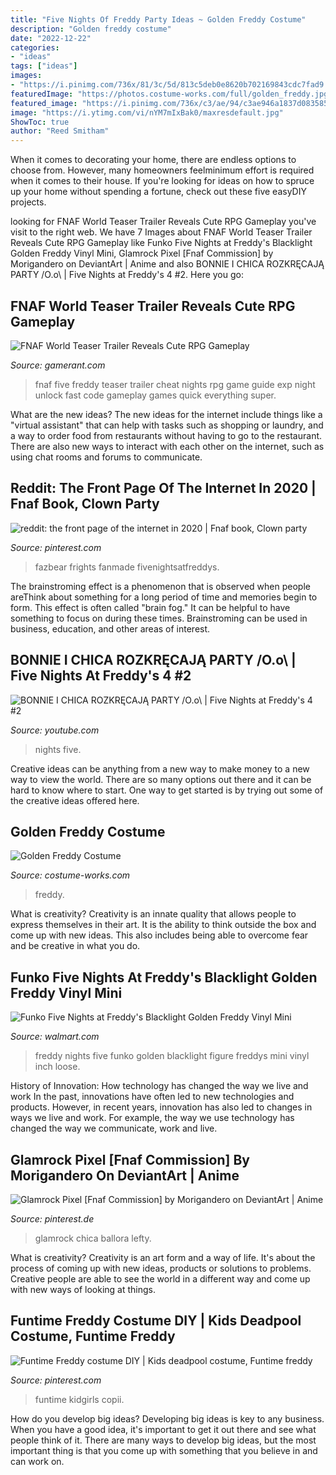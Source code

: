 ```yaml
---
title: "Five Nights Of Freddy Party Ideas ~ Golden Freddy Costume"
description: "Golden freddy costume"
date: "2022-12-22"
categories:
- "ideas"
tags: ["ideas"]
images:
- "https://i.pinimg.com/736x/81/3c/5d/813c5deb0e8620b702169843cdc7fad9.jpg"
featuredImage: "https://photos.costume-works.com/full/golden_freddy.jpg"
featured_image: "https://i.pinimg.com/736x/c3/ae/94/c3ae946a1837d08358551b985650ab71.jpg"
image: "https://i.ytimg.com/vi/nYM7mIxBak0/maxresdefault.jpg"
ShowToc: true
author: "Reed Smitham"
---
```



When it comes to decorating your home, there are endless options to choose from. However, many homeowners feelminimum effort is required when it comes to their house. If you're looking for ideas on how to spruce up your home without spending a fortune, check out these five easyDIY projects.

	

		
looking for FNAF World Teaser Trailer Reveals Cute RPG Gameplay you've visit to the right web. We have 7 Images about FNAF World Teaser Trailer Reveals Cute RPG Gameplay like Funko Five Nights at Freddy&#039;s Blacklight Golden Freddy Vinyl Mini, Glamrock Pixel [Fnaf Commission] by Morigandero on DeviantArt | Anime and also BONNIE I CHICA ROZKRĘCAJĄ PARTY /O.o\ | Five Nights at Freddy&#039;s 4 #2. Here you go:
		
    
## FNAF World Teaser Trailer Reveals Cute RPG Gameplay

<img loading=lazy src="http://gamerant.com/wp-content/uploads/FNAF-World-Teaser-Trailer-Released.jpg" onerror="this.onerror=null;this.src='https://tse4.mm.bing.net/th?id=OIP.Oe80LEoEZbmQ9y7mKAxIJgHaEH&amp;pid=15.1';" alt="FNAF World Teaser Trailer Reveals Cute RPG Gameplay">

_Source: gamerant.com_

>fnaf five freddy teaser trailer cheat nights rpg game guide exp night unlock fast code gameplay games quick everything super. 

	

What are the new ideas?
The new ideas for the internet include things like a "virtual assistant" that can help with tasks such as shopping or laundry, and a way to order food from restaurants without having to go to the restaurant. There are also new ways to interact with each other on the internet, such as using chat rooms and forums to communicate.

    
## Reddit: The Front Page Of The Internet In 2020 | Fnaf Book, Clown Party

<img loading=lazy src="https://i.pinimg.com/736x/c3/ae/94/c3ae946a1837d08358551b985650ab71.jpg" onerror="this.onerror=null;this.src='https://tse1.mm.bing.net/th?id=OIP.QHbqFaxwvwQN8bO18t4sjQHaLH&amp;pid=15.1';" alt="reddit: the front page of the internet in 2020 | Fnaf book, Clown party">

_Source: pinterest.com_

>fazbear frights fanmade fivenightsatfreddys. 

	

The brainstroming effect is a phenomenon that is observed when people areThink about something for a long period of time and memories begin to form. This effect is often called "brain fog." It can be helpful to have something to focus on during these times. Brainstroming can be used in business, education, and other areas of interest.

    
## BONNIE I CHICA ROZKRĘCAJĄ PARTY /O.o\ | Five Nights At Freddy&#039;s 4 #2

<img loading=lazy src="https://i.ytimg.com/vi/nYM7mIxBak0/maxresdefault.jpg" onerror="this.onerror=null;this.src='https://tse3.mm.bing.net/th?id=OIP.IPRXbb4ApG-4LOAfxJfx_wHaEK&amp;pid=15.1';" alt="BONNIE I CHICA ROZKRĘCAJĄ PARTY /O.o\ | Five Nights at Freddy&#039;s 4 #2">

_Source: youtube.com_

>nights five. 

	

Creative ideas can be anything from a new way to make money to a new way to view the world. There are so many options out there and it can be hard to know where to start. One way to get started is by trying out some of the creative ideas offered here.

    
## Golden Freddy Costume

<img loading=lazy src="https://photos.costume-works.com/full/golden_freddy.jpg" onerror="this.onerror=null;this.src='https://tse2.mm.bing.net/th?id=OIP.OYH1yh_SWGGCvwtVGwUnywHaLN&amp;pid=15.1';" alt="Golden Freddy Costume">

_Source: costume-works.com_

>freddy. 

	

What is creativity?
Creativity is an innate quality that allows people to express themselves in their art. It is the ability to think outside the box and come up with new ideas. This also includes being able to overcome fear and be creative in what you do.

    
## Funko Five Nights At Freddy&#039;s Blacklight Golden Freddy Vinyl Mini

<img loading=lazy src="https://i5.walmartimages.com/asr/964c693d-671b-4a5a-af9e-9a8a63a83113_1.00f4670d2cb3559ae77ee9e1a14ef7f5.jpeg" onerror="this.onerror=null;this.src='https://tse4.mm.bing.net/th?id=OIP.pWGqEbMDrIasWWW_MNU8PgHaLA&amp;pid=15.1';" alt="Funko Five Nights at Freddy&#039;s Blacklight Golden Freddy Vinyl Mini">

_Source: walmart.com_

>freddy nights five funko golden blacklight figure freddys mini vinyl inch loose. 

	

History of Innovation: How technology has changed the way we live and work
In the past, innovations have often led to new technologies and products. However, in recent years, innovation has also led to changes in ways we live and work. For example, the way we use technology has changed the way we communicate, work and live.

    
## Glamrock Pixel [Fnaf Commission] By Morigandero On DeviantArt | Anime

<img loading=lazy src="https://i.pinimg.com/736x/81/3c/5d/813c5deb0e8620b702169843cdc7fad9.jpg" onerror="this.onerror=null;this.src='https://tse4.mm.bing.net/th?id=OIP.u2wT00FzEDHyQb47xwoCZQHaJ3&amp;pid=15.1';" alt="Glamrock Pixel [Fnaf Commission] by Morigandero on DeviantArt | Anime">

_Source: pinterest.de_

>glamrock chica ballora lefty. 

	

What is creativity?
Creativity is an art form and a way of life. It's about the process of coming up with new ideas, products or solutions to problems. Creative people are able to see the world in a different way and come up with new ways of looking at things.

    
## Funtime Freddy Costume DIY | Kids Deadpool Costume, Funtime Freddy

<img loading=lazy src="https://i.pinimg.com/736x/d0/3d/10/d03d10ca0c558c563155b2f1117af63c.jpg" onerror="this.onerror=null;this.src='https://tse2.mm.bing.net/th?id=OIP.cJJN_DPP3FS75uus_7CHmwHaJ3&amp;pid=15.1';" alt="Funtime Freddy costume DIY | Kids deadpool costume, Funtime freddy">

_Source: pinterest.com_

>funtime kidgirls copii. 

	

How do you develop big ideas?
Developing big ideas is key to any business. When you have a good idea, it's important to get it out there and see what people think of it. There are many ways to develop big ideas, but the most important thing is that you come up with something that you believe in and can work on.

